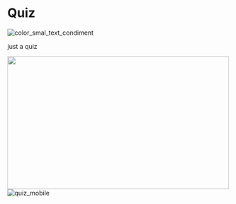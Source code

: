 # Quiz
![color_smal_text_condiment](https://user-images.githubusercontent.com/97134175/194257852-1e345aa6-a63c-4946-8d22-5750751a61d4.png)


just a quiz

<img src="https://user-images.githubusercontent.com/97134175/194256027-5df27f0a-60e4-417d-af39-bd3188df1f3a.png" width="500" height="300" /> ![quiz_mobile](https://user-images.githubusercontent.com/97134175/194256057-82e54f1f-fdef-4c6d-9cbd-9418dcd0c332.png)

